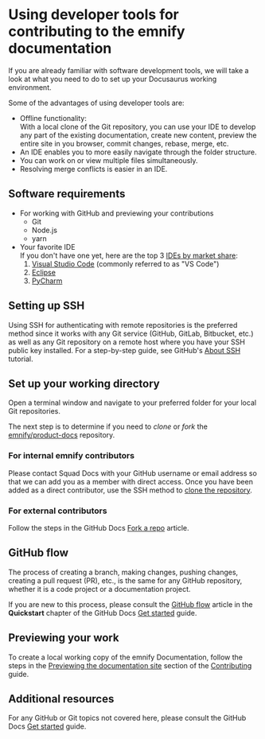 # Using developer tools for contributing to the emnify documentation

If you are already familiar with software development tools, we will take a look at what you need to do to set up your Docusaurus working environment.

Some of the advantages of using developer tools are:

- Offline functionality:  
With a local clone of the Git repository, you can use your IDE to develop any part of the existing documentation, create new content, preview the entire site in you browser, commit changes, rebase, merge, etc.
- An IDE enables you to more easily navigate through the folder structure.
- You can work on or view multiple files simultaneously.
- Resolving merge conflicts is easier in an IDE.

## Software requirements

- For working with GitHub and previewing your contributions
  - Git
  - Node.js
  - yarn
- Your favorite IDE  
If you don't have one yet, here are the top 3 [IDEs by market share](https://pypl.github.io/IDE.html):  
  1. [Visual Studio Code](https://code.visualstudio.com/) (commonly referred to as "VS Code")
  1. [Eclipse](https://www.eclipse.org/downloads/)
  1. [PyCharm](https://www.jetbrains.com/pycharm/)

## Setting up SSH

Using SSH for authenticating with remote repositories is the preferred method since it works with any Git service (GitHub, GitLab, Bitbucket, etc.) as well as any Git repository on a remote host where you have your SSH public key installed.
For a step-by-step guide, see GitHub's [About SSH](https://docs.github.com/en/authentication/connecting-to-github-with-ssh/about-ssh) tutorial.

## Set up your working directory

Open a terminal window and navigate to your preferred folder for your local Git repositories.

The next step is to determine if you need to *clone* or *fork* the [emnify/product-docs](https://github.com/emnify/product-docs) repository.


### For internal emnify contributors

Please contact Squad Docs with your GitHub username or email address so that we can add you as a member with direct access.
Once you have been added as a direct contributor, use the SSH method to [clone the repository](https://docs.github.com/en/repositories/creating-and-managing-repositories/cloning-a-repository#cloning-a-repository).

### For external contributors

Follow the steps in the GitHub Docs [Fork a repo](https://docs.github.com/en/get-started/quickstart/fork-a-repo) article.

## GitHub flow

The process of creating a branch, making changes, pushing changes, creating a pull request (PR), etc., is the same for any GitHub repository, whether it is a code project or a documentation project.

If you are new to this process, please consult the [GitHub flow](https://docs.github.com/en/get-started/quickstart/github-flow) article in the **Quickstart** chapter of the GitHub Docs [Get started](https://docs.github.com/en/get-started) guide.

## Previewing your work

To create a local working copy of the emnify Documentation, follow the steps in the [Previewing the documentation site](CONTRIBUTING.md#previewing-the-documentation-site) section of the [Contributing](CONTRIBUTING.md) guide.

## Additional resources

For any GitHub or Git topics not covered here, please consult the GitHub Docs [Get started](https://docs.github.com/en/get-started) guide.